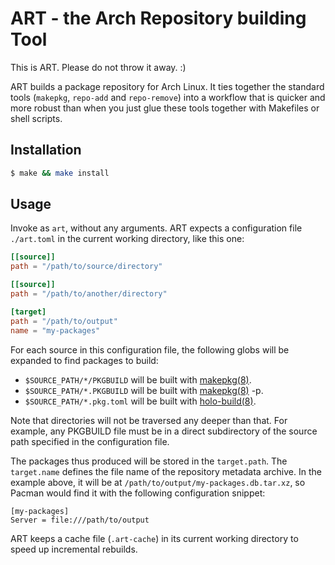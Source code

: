 # ART - the Arch Repository building Tool

This is ART. Please do not throw it away. :)

ART builds a package repository for Arch Linux. It ties together the standard tools (`makepkg`, `repo-add` and
`repo-remove`) into a workflow that is quicker and more robust than when you just glue these tools together with
Makefiles or shell scripts.

## Installation

```bash
$ make && make install
```

## Usage

Invoke as `art`, without any arguments. ART expects a configuration file `./art.toml` in the current working directory,
like this one:

```toml
[[source]]
path = "/path/to/source/directory"

[[source]]
path = "/path/to/another/directory"

[target]
path = "/path/to/output"
name = "my-packages"
```

For each source in this configuration file, the following globs will be expanded to find packages to build:

* `$SOURCE_PATH/*/PKGBUILD` will be built with [makepkg(8)](https://www.archlinux.org/pacman/makepkg.8.html).
* `$SOURCE_PATH/*.PKGBUILD` will be built with [makepkg(8)](https://www.archlinux.org/pacman/makepkg.8.html) -p.
* `$SOURCE_PATH/*.pkg.toml` will be built with [holo-build(8)](https://github.com/holocm/holo-build).

Note that directories will not be traversed any deeper than that. For example, any PKGBUILD file must be in a direct
subdirectory of the source path specified in the configuration file.

The packages thus produced will be stored in the `target.path`. The `target.name` defines the file name of the
repository metadata archive. In the example above, it will be at `/path/to/output/my-packages.db.tar.xz`, so Pacman
would find it with the following configuration snippet:

```
[my-packages]
Server = file:///path/to/output
```

ART keeps a cache file (`.art-cache`) in its current working directory to speed up incremental rebuilds.
